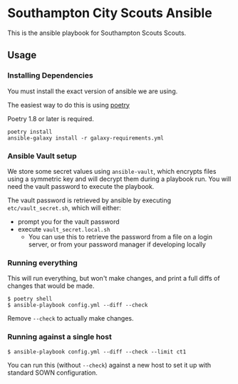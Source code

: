 # Southampton City Scouts Ansible

This is the ansible playbook for Southampton Scouts Scouts.
## Usage

### Installing Dependencies

You must install the exact version of ansible we are using.

The easiest way to do this is using [poetry](https://python-poetry.org/docs/#installing-with-pipx)

Poetry 1.8 or later is required.

```console
poetry install
ansible-galaxy install -r galaxy-requirements.yml 
```

### Ansible Vault setup

We store some secret values using `ansible-vault`, which encrypts files using a symmetric key and will decrypt them during a playbook run. You will need the vault password to execute the playbook.

The vault password is retrieved by ansible by executing `etc/vault_secret.sh`, which will either:

- prompt you for the vault password
- execute `vault_secret.local.sh`
  - You can use this to retrieve the password from a file on a login server, or from your password manager if developing locally

### Running everything

This will run everything, but won't make changes, and print a full diffs of changes that would be made.
```console
$ poetry shell
$ ansible-playbook config.yml --diff --check
```
Remove `--check` to actually make changes.

### Running against a single host

```console
$ ansible-playbook config.yml --diff --check --limit ct1
```
You can run this (without `--check`) against a new host to set it up with standard SOWN configuration.
